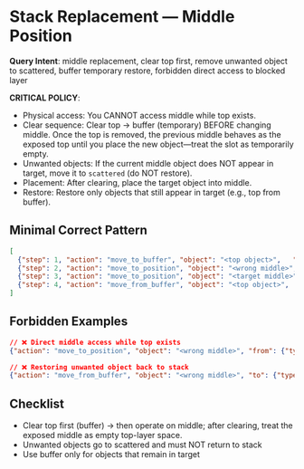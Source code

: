 # Stack Replacement — Middle Position

**Query Intent**: middle replacement, clear top first, remove unwanted object to scattered, buffer temporary restore, forbidden direct access to blocked layer

**CRITICAL POLICY**:
- Physical access: You CANNOT access middle while top exists.
- Clear sequence: Clear top → buffer (temporary) BEFORE changing middle. Once the top is removed, the previous middle behaves as the exposed top until you place the new object—treat the slot as temporarily empty.
- Unwanted objects: If the current middle object does NOT appear in target, move it to `scattered` (do NOT restore).
- Placement: After clearing, place the target object into middle.
- Restore: Restore only objects that still appear in target (e.g., top from buffer).

## Minimal Correct Pattern
```json
[
  {"step": 1, "action": "move_to_buffer", "object": "<top object>",   "from": {"type": "stack", "position": "top"},    "to": {"type": "buffer", "slot": "B1"}, "reason": "Clear top to access middle"},
  {"step": 2, "action": "move_to_position", "object": "<wrong middle>", "from": {"type": "stack", "position": "middle"}, "to": {"type": "scattered"},            "reason": "Remove unwanted middle (not in target)"},
  {"step": 3, "action": "move_to_position", "object": "<target middle>", "from": {"type": "scattered"},                 "to": {"type": "stack", "position": "middle"}, "reason": "Place correct middle"},
  {"step": 4, "action": "move_from_buffer", "object": "<top object>",   "from": {"type": "buffer", "slot": "B1"},     "to": {"type": "stack", "position": "top"},    "reason": "Restore top"}
]
```

## Forbidden Examples
```json
// ❌ Direct middle access while top exists
{"action": "move_to_position", "object": "<wrong middle>", "from": {"type": "stack", "position": "middle"}}

// ❌ Restoring unwanted object back to stack
{"action": "move_from_buffer", "object": "<wrong middle>", "to": {"type": "stack", "position": "middle"}}
```

## Checklist
- Clear top first (buffer) → then operate on middle; after clearing, treat the exposed middle as empty top-layer space.
- Unwanted objects go to scattered and must NOT return to stack
- Use buffer only for objects that remain in target
